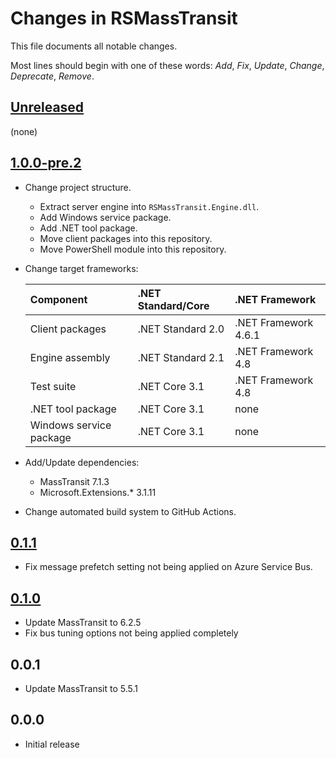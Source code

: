 # Changes in RSMassTransit
This file documents all notable changes.

Most lines should begin with one of these words:
*Add*, *Fix*, *Update*, *Change*, *Deprecate*, *Remove*.

## [Unreleased](https://github.com/sharpjs/RSMassTransit/compare/v1.0.0-pre.2...HEAD)
(none)

## [1.0.0-pre.2](https://github.com/sharpjs/RSMassTransit/compare/v0.1.1...release/1.0.0-pre.2)
- Change project structure.
  - Extract server engine into `RSMassTransit.Engine.dll`.
  - Add Windows service package.
  - Add .NET tool package.
  - Move client packages into this repository.
  - Move PowerShell module into this repository.

- Change target frameworks:

  Component               | .NET Standard/Core | .NET Framework
  :-----------------------|:-------------------|:--------------------
  Client packages         | .NET Standard 2.0  | .NET Framework 4.6.1
  Engine assembly         | .NET Standard 2.1  | .NET Framework 4.8
  Test suite              | .NET Core 3.1      | .NET Framework 4.8
  .NET tool package       | .NET Core 3.1      | none
  Windows service package | .NET Core 3.1      | none

- Add/Update dependencies:
  - MassTransit 7.1.3
  - Microsoft.Extensions.* 3.1.11

- Change automated build system to GitHub Actions.

## [0.1.1](https://github.com/sharpjs/RSMassTransit/compare/v0.1.0...v0.1.1)
- Fix message prefetch setting not being applied on Azure Service Bus.

## [0.1.0](https://github.com/sharpjs/RSMassTransit/tree/v0.1.0)
- Update MassTransit to 6.2.5
- Fix bus tuning options not being applied completely

## 0.0.1
- Update MassTransit to 5.5.1

## 0.0.0
- Initial release
